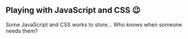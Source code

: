 ## Playing with JavaScript and CSS :wink:

Some JavaScript and CSS works to store... Who knows when someone needs them?
